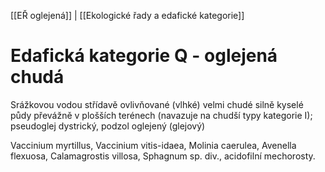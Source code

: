 [[EŘ oglejená]] | [[Ekologické řady a edafické kategorie]]

# Edafická kategorie Q - oglejená chudá

Srážkovou vodou střídavě ovlivňované (vlhké) velmi chudé silně kyselé půdy převážně v plošších terénech (navazuje na chudší typy kategorie I); pseudoglej dystrický, podzol oglejený (glejový)

Vaccinium myrtillus, Vaccinium vitis-idaea, Molinia caerulea, Avenella flexuosa, Calamagrostis villosa, Sphagnum sp. div., acidofilní mechorosty.
